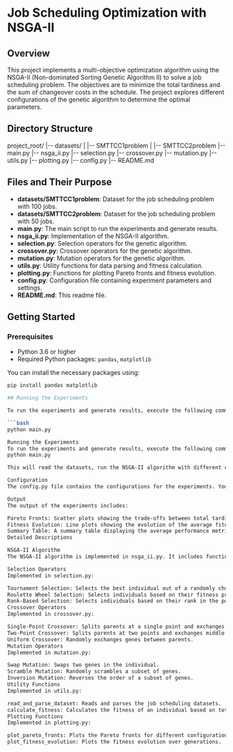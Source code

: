 # Job Scheduling Optimization with NSGA-II

## Overview

This project implements a multi-objective optimization algorithm using the NSGA-II (Non-dominated Sorting Genetic Algorithm II) to solve a job scheduling problem. The objectives are to minimize the total tardiness and the sum of changeover costs in the schedule. The project explores different configurations of the genetic algorithm to determine the optimal parameters.

## Directory Structure

project_root/
|-- datasets/
| |-- SMTTCC1problem
| |-- SMTTCC2problem
|-- main.py
|-- nsga_ii.py
|-- selection.py
|-- crossover.py
|-- mutation.py
|-- utils.py
|-- plotting.py
|-- config.py
|-- README.md


## Files and Their Purpose

- **datasets/SMTTCC1problem**: Dataset for the job scheduling problem with 100 jobs.
- **datasets/SMTTCC2problem**: Dataset for the job scheduling problem with 50 jobs.
- **main.py**: The main script to run the experiments and generate results.
- **nsga_ii.py**: Implementation of the NSGA-II algorithm.
- **selection.py**: Selection operators for the genetic algorithm.
- **crossover.py**: Crossover operators for the genetic algorithm.
- **mutation.py**: Mutation operators for the genetic algorithm.
- **utils.py**: Utility functions for data parsing and fitness calculation.
- **plotting.py**: Functions for plotting Pareto fronts and fitness evolution.
- **config.py**: Configuration file containing experiment parameters and settings.
- **README.md**: This readme file.

## Getting Started

### Prerequisites

- Python 3.6 or higher
- Required Python packages: `pandas`, `matplotlib`

You can install the necessary packages using:

```bash
pip install pandas matplotlib

## Running the Experiments

To run the experiments and generate results, execute the following command:

```bash
python main.py

Running the Experiments
To run the experiments and generate results, execute the following command:
python main.py

This will read the datasets, run the NSGA-II algorithm with different configurations, and produce plots of the Pareto fronts and fitness evolution.

Configuration
The config.py file contains the configurations for the experiments. You can adjust the parameters such as population size, mutation rate, selection operator, crossover operator, and the number of generations.

Output
The output of the experiments includes:

Pareto Fronts: Scatter plots showing the trade-offs between total tardiness and changeover cost for different configurations.
Fitness Evolution: Line plots showing the evolution of the average fitness over generations for different configurations.
Summary Table: A summary table displaying the average performance metrics for each configuration.
Detailed Descriptions

NSGA-II Algorithm
The NSGA-II algorithm is implemented in nsga_ii.py. It includes functions for non-dominated sorting, crowding distance calculation, selection, crossover, and mutation operations.

Selection Operators
Implemented in selection.py:

Tournament Selection: Selects the best individual out of a randomly chosen subset.
Roulette Wheel Selection: Selects individuals based on their fitness proportion.
Rank-Based Selection: Selects individuals based on their rank in the population.
Crossover Operators
Implemented in crossover.py:

Single-Point Crossover: Splits parents at a single point and exchanges segments.
Two-Point Crossover: Splits parents at two points and exchanges middle segments.
Uniform Crossover: Randomly exchanges genes between parents.
Mutation Operators
Implemented in mutation.py:

Swap Mutation: Swaps two genes in the individual.
Scramble Mutation: Randomly scrambles a subset of genes.
Inversion Mutation: Reverses the order of a subset of genes.
Utility Functions
Implemented in utils.py:

read_and_parse_dataset: Reads and parses the job scheduling datasets.
calculate_fitness: Calculates the fitness of an individual based on total tardiness and changeover cost.
Plotting Functions
Implemented in plotting.py:

plot_pareto_fronts: Plots the Pareto fronts for different configurations.
plot_fitness_evolution: Plots the fitness evolution over generations.